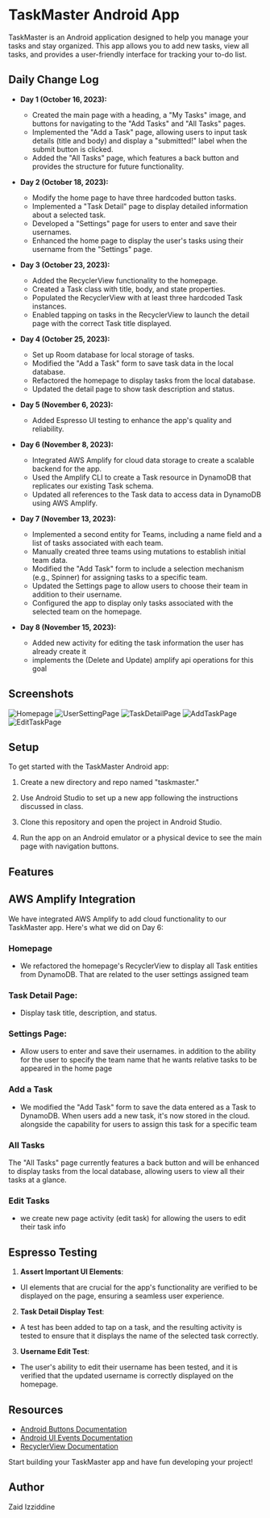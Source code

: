 # TaskMaster Android App

TaskMaster is an Android application designed to help you manage your tasks and stay organized. This app allows you to add new tasks, view all tasks, and provides a user-friendly interface for tracking your to-do list.

## Daily Change Log

- **Day 1 (October 16, 2023):**
  - Created the main page with a heading, a "My Tasks" image, and buttons for navigating to the "Add Tasks" and "All Tasks" pages.
  - Implemented the "Add a Task" page, allowing users to input task details (title and body) and display a "submitted!" label when the submit button is clicked.
  - Added the "All Tasks" page, which features a back button and provides the structure for future functionality.

- **Day 2 (October 18, 2023):**
  - Modify the home page to have three hardcoded button tasks.
  - Implemented a "Task Detail" page to display detailed information about a selected task.
  - Developed a "Settings" page for users to enter and save their usernames.
  - Enhanced the home page to display the user's tasks using their username from the "Settings" page.

- **Day 3 (October 23, 2023):**
  - Added the RecyclerView functionality to the homepage.
  - Created a Task class with title, body, and state properties.
  - Populated the RecyclerView with at least three hardcoded Task instances.
  - Enabled tapping on tasks in the RecyclerView to launch the detail page with the correct Task title displayed.

- **Day 4 (October 25, 2023):**
  - Set up Room database for local storage of tasks.
  - Modified the "Add a Task" form to save task data in the local database.
  - Refactored the homepage to display tasks from the local database.
  - Updated the detail page to show task description and status.
  
- **Day 5 (November 6, 2023):**
  - Added Espresso UI testing to enhance the app's quality and reliability.
  
- **Day 6 (November 8, 2023):**
  - Integrated AWS Amplify for cloud data storage to create a scalable backend for the app.
  - Used the Amplify CLI to create a Task resource in DynamoDB that replicates our existing Task schema.
  - Updated all references to the Task data to access data in DynamoDB using AWS Amplify.
  
- **Day 7 (November 13, 2023):**
  - Implemented a second entity for Teams, including a name field and a list of tasks associated with each team.
  - Manually created three teams using mutations to establish initial team data.
  - Modified the "Add Task" form to include a selection mechanism (e.g., Spinner) for assigning tasks to a specific team.
  - Updated the Settings page to allow users to choose their team in addition to their username.
  - Configured the app to display only tasks associated with the selected team on the homepage.
  
- **Day 8 (November 15, 2023):**
  - Added new activity for editing the task information the user has already create it  
  - implements the (Delete and Update) amplify api operations for this goal 


## Screenshots

![Homepage](screenshots/HomePage%20taskmaster%20lab33.png)
![UserSettingPage](screenshots/SettingPage%20taskmaster%20lab33.png)
![TaskDetailPage](screenshots/Task_details_page_lab29.png)
![AddTaskPage](screenshots/AddTaskForm%20taskmaster%20lab33.png)
![EditTaskPage](screenshots/Screenshot%202023-11-15%20181645.png)


## Setup

To get started with the TaskMaster Android app:

1. Create a new directory and repo named "taskmaster."

2. Use Android Studio to set up a new app following the instructions discussed in class.

3. Clone this repository and open the project in Android Studio.

4. Run the app on an Android emulator or a physical device to see the main page with navigation buttons.

## Features

## AWS Amplify Integration

We have integrated AWS Amplify to add cloud functionality to our TaskMaster app. Here's what we did on Day 6:

### Homepage

- We refactored the homepage's RecyclerView to display all Task entities from DynamoDB. That are related to the user settings assigned team

### Task Detail Page:
- Display task title, description, and status.

### Settings Page:
- Allow users to enter and save their usernames. in addition to the ability for the user to specify the team name that he wants relative tasks to be appeared in the home page 

### Add a Task

- We modified the "Add Task" form to save the data entered as a Task to DynamoDB. When users add a new task, it's now stored in the cloud. alongside the capability for users to assign this task for a specific team

### All Tasks

The "All Tasks" page currently features a back button and will be enhanced to display tasks from the local database, allowing users to view all their tasks at a glance.

### Edit Tasks

- we create new page activity (edit task) for allowing the users to edit their task info


## Espresso Testing
1. **Assert Important UI Elements**:
  - UI elements that are crucial for the app's functionality are verified to be displayed on the page, ensuring a seamless user experience.

2. **Task Detail Display Test**:
  - A test has been added to tap on a task, and the resulting activity is tested to ensure that it displays the name of the selected task correctly.

3. **Username Edit Test**:
  - The user's ability to edit their username has been tested, and it is verified that the updated username is correctly displayed on the homepage.

## Resources

- [Android Buttons Documentation](https://developer.android.com/guide/topics/ui/controls/button)
- [Android UI Events Documentation](https://developer.android.com/guide/topics/ui/ui-events)
- [RecyclerView Documentation](https://developer.android.com/guide/topics/ui/layout/recyclerview)

Start building your TaskMaster app and have fun developing your project!

## Author

Zaid Izziddine

